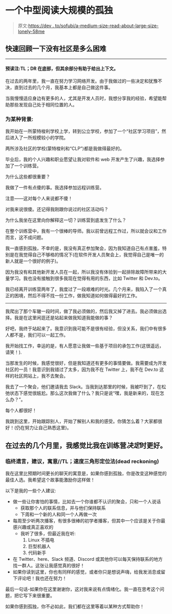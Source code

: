 # 一个中型阅读大规模的孤独

> 原文:[https://dev . to/sofubi/a-medium-size-read-about-large-size-lonely-58me](https://dev.to/sofubi/a-medium-sized-read-about-large-sized-loneliness-58me)

## 快速回顾一下没有社区是多么困难

* * *

#### [](#preread-note-tldr-at-the-bottom-but-the-rest-of-this-helps-give-context)预读注:TL；DR 在底部，但其余部分有助于给出上下文。

在过去的两年里，我一直在努力学习网络开发。由于我做过的一些决定和犹豫不决，直到过去的几个月，我基本上都是自己做这件事。

当我慢慢适应身边有更多的人，尤其是开发人员时，我想分享我的经验，希望能帮助那些发现自己处于相同位置的人。

### [](#for-some-background)为某种背景:

我开始在一所蒙特梭利学校上学，转到公立学校，参加了一个“社区学习项目”，然后进入了一所规模较小的学院。

两所涉及社区的学校(蒙特梭利和“CLP”)都是我做得最好的。

毕业后，我的个人兴趣和职业愿望让我对软件和 web 开发产生了兴趣，我选择参加了一个训练营。

为什么这些都很重要？

我做了一件有点傻的事。我选择参加远程训练营。

注意——这对每个人来说都不傻！

对我来说很傻。还记得我刚跟你说过的社区活动吗？

为什么我坐在这里向你解释这一切？训练营到底发生了什么？

在整个训练营中，我有一个很棒的导师。我以前曾远程工作过，所以就会议和工作而言，这不成问题。

我一直感到孤独，不幸的是，我没有真正参加聚会，因为我知道自己有点害羞，特别是在我觉得自己不够格的情况下(在软件开发人员聚会上，我觉得自己是唯一的新人就是一个很好的例子)。

因为我没有和其他新开发人员在一起，所以我没有体验到一起排除故障所带来的大量学习。我也没有接触到很多我现在觉得有用的东西，比如 Twitter 和 Dev.to。

我已经离开训练营两年了，我度过了一段艰难的时光。几个月来，我陷入了一个真正的困境，然后不得不找一份工作，做我知道如何做得最好的工作。

* * *

我爬出了那个车辙一段时间，做了我必须做的，然后我又掉了进去。我必须做出选择。我是在这里闲逛还是站起来做我知道我能做的事？

好吧，我终于站起来了。我意识到我可能不是很有经验，但没关系，我们中有很多人都不是，我们可以一起工作。

我开始找工作，幸运的是，有人愿意让我做一些基于项目的承包工作(这很遥远，请笑！).

当那发生的时候，我感觉很好，但是我知道还有更多的事情要做。我需要成为开发社区的一员！我意识到我错过了太多，因为我不在 Twitter 上，我不在 Dev.to 这样的社区网站上，我不去聚会。

我去了一个聚会，他们邀请我去 Slack。当我到达那里的时候，我被吓到了，在松弛状态下感觉很尴尬。那么这次我做了什么？我只是说“嘿，我是新来的，现在怎么办？”。

每个人都很好！

我跳到这里，开始跟踪别人，开始了解别人和我的感受。你猜怎么着？大家都很好！(仍在努力让自己熟悉这里)。

## 在过去的几个月里，我感觉比我在训练营*决定*时更好。

### [](#last-words-suggestions-the-moral-tldr)临终遗言，建议，寓意//TL；速度三角形定位法(dead reckoning)

我在这里比预期时间更长的聊天的寓意是，如果你感到孤独，你是改变这种感觉的最佳人选。我希望这个故事能激励你这样做！

以下是我的一些个人建议:

*   做一些让你害怕的事情，比如去一个你谁都不认识的聚会，只和一个人说话
    *   获取那个人的联系信息，并与他们保持联系
    *   下周和一个新的人和同一个人再做一次
*   每周至少听两次播客，有很多很棒的初学者播客，但其中一个应该是关于你最感兴趣或真正喜欢的
    *   我听了很多，但最近我在听:
        1.  Linux 不插电
        2.  巨型机器人
        3.  代码新手
*   在 Twitter、here、Slack 频道、Discord 或其他你可以每天保持联系的地方找一群人。这张让我感觉真的很好！
*   如果你读到这里，你也有同样的感觉，或者你只是想说声嗨，给我发消息或留下评论吧！我也还在努力！

最后一句话-如果你在这里谢谢你，这对我来说有点情绪化。我一直在思考这个问题，把它写下来很重要。

如果你感到孤独，你不必如此，我们都在这里等着以某种方式帮助你！
